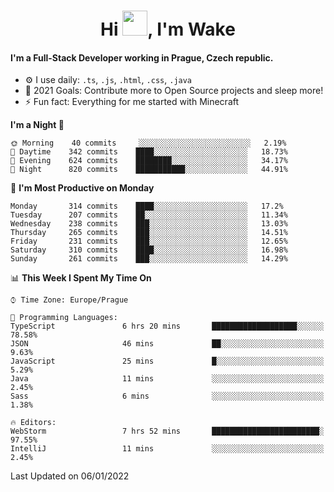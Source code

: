 <h1 align="center">Hi <img src="https://raw.githubusercontent.com/MrWakeCZ/MrWakeCZ/master/Hi.gif" width="40px" />, I'm Wake</h1>

#### I'm a Full-Stack Developer working in Prague, Czech republic.
- ⚙️ I use daily: `.ts`, `.js`, `.html`, `.css`, `.java`
- 🥅 2021 Goals: Contribute more to Open Source projects and sleep more!
- ⚡ Fun fact: Everything for me started with Minecraft

<!--START_SECTION:waka-->
**I'm a Night 🦉** 

```text
🌞 Morning    40 commits     ░░░░░░░░░░░░░░░░░░░░░░░░░   2.19% 
🌆 Daytime    342 commits    ████░░░░░░░░░░░░░░░░░░░░░   18.73% 
🌃 Evening    624 commits    ████████░░░░░░░░░░░░░░░░░   34.17% 
🌙 Night      820 commits    ███████████░░░░░░░░░░░░░░   44.91%

```
📅 **I'm Most Productive on Monday** 

```text
Monday       314 commits    ████░░░░░░░░░░░░░░░░░░░░░   17.2% 
Tuesday      207 commits    ██░░░░░░░░░░░░░░░░░░░░░░░   11.34% 
Wednesday    238 commits    ███░░░░░░░░░░░░░░░░░░░░░░   13.03% 
Thursday     265 commits    ███░░░░░░░░░░░░░░░░░░░░░░   14.51% 
Friday       231 commits    ███░░░░░░░░░░░░░░░░░░░░░░   12.65% 
Saturday     310 commits    ████░░░░░░░░░░░░░░░░░░░░░   16.98% 
Sunday       261 commits    ███░░░░░░░░░░░░░░░░░░░░░░   14.29%

```


📊 **This Week I Spent My Time On** 

```text
⌚︎ Time Zone: Europe/Prague

💬 Programming Languages: 
TypeScript               6 hrs 20 mins       ███████████████████░░░░░░   78.58% 
JSON                     46 mins             ██░░░░░░░░░░░░░░░░░░░░░░░   9.63% 
JavaScript               25 mins             █░░░░░░░░░░░░░░░░░░░░░░░░   5.29% 
Java                     11 mins             ░░░░░░░░░░░░░░░░░░░░░░░░░   2.45% 
Sass                     6 mins              ░░░░░░░░░░░░░░░░░░░░░░░░░   1.38%

🔥 Editors: 
WebStorm                 7 hrs 52 mins       ████████████████████████░   97.55% 
IntelliJ                 11 mins             ░░░░░░░░░░░░░░░░░░░░░░░░░   2.45%

```


 Last Updated on 06/01/2022
<!--END_SECTION:waka-->

